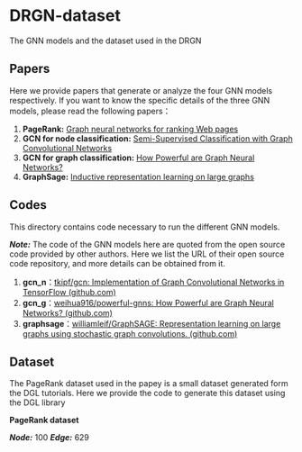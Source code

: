 # DRGN-dataset
The GNN models and the dataset used in the DRGN

## Papers

Here we provide papers that generate or analyze the four GNN models respectively. If you want to know the specific details of the three GNN models, please read the following papers：

1. **PageRank:**  [Graph neural networks for ranking Web pages](https://doi.org/10.1109/WI.2005.67)
2. **GCN for node classification:**  [Semi-Supervised Classification with Graph Convolutional Networks](https://doi.org/10.48550/arXiv.1609.02907)
3. **GCN for graph classification:**  [How Powerful are Graph Neural Networks?](https://doi.org/10.48550/arXiv.1810.00826)
4. **GraphSage:** [Inductive representation learning on large graphs ](https://dl.acm.org/doi/abs/10.5555/3294771.3294869)

## Codes

This directory contains code necessary to run the different GNN models.

***Note:*** The code of the GNN models  here are quoted from the open source code provided by other authors. Here we list the URL of their open source code repository, and more details can be obtained from it.

1. **gcn_n**：[tkipf/gcn: Implementation of Graph Convolutional Networks in TensorFlow (github.com)](https://github.com/tkipf/gcn)
2. **gcn_g**：[weihua916/powerful-gnns: How Powerful are Graph Neural Networks? (github.com)](https://github.com/weihua916/powerful-gnns)
3. **graphsage**：[williamleif/GraphSAGE: Representation learning on large graphs using stochastic graph convolutions. (github.com)](https://github.com/williamleif/GraphSAGE)

## Dataset

The PageRank dataset used in the papey is a small dataset generated form the DGL  tutorials. Here we provide the code to generate this dataset using the DGL library

**PageRank dataset**

***Node:*** 100
***Edge:*** 629
